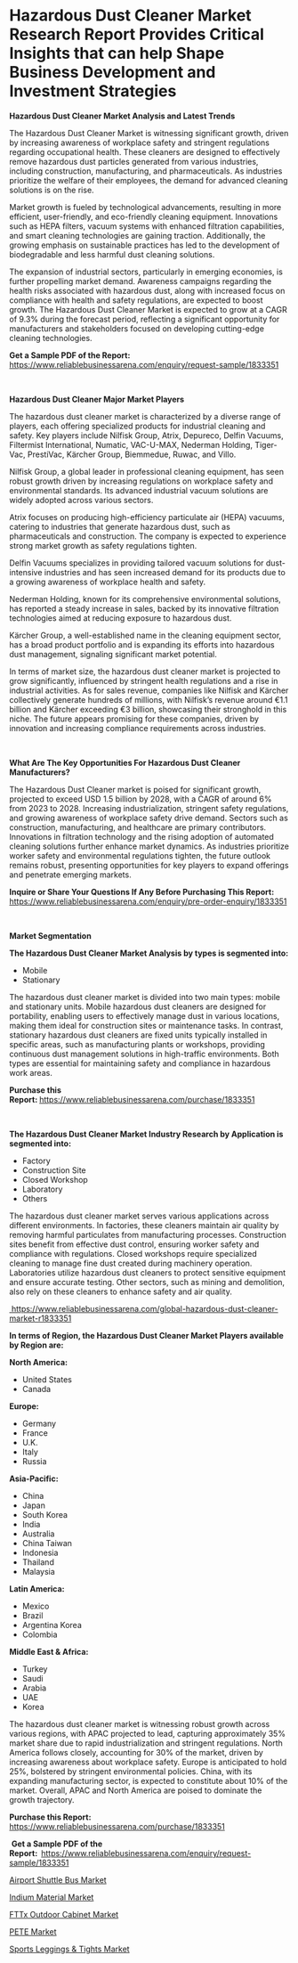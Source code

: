<p><h1>Hazardous Dust Cleaner Market Research Report Provides Critical Insights that can help Shape Business Development and Investment Strategies</h1></p><p><strong>Hazardous Dust Cleaner Market Analysis and Latest Trends</strong></p>
<p><p>The Hazardous Dust Cleaner Market is witnessing significant growth, driven by increasing awareness of workplace safety and stringent regulations regarding occupational health. These cleaners are designed to effectively remove hazardous dust particles generated from various industries, including construction, manufacturing, and pharmaceuticals. As industries prioritize the welfare of their employees, the demand for advanced cleaning solutions is on the rise.</p><p>Market growth is fueled by technological advancements, resulting in more efficient, user-friendly, and eco-friendly cleaning equipment. Innovations such as HEPA filters, vacuum systems with enhanced filtration capabilities, and smart cleaning technologies are gaining traction. Additionally, the growing emphasis on sustainable practices has led to the development of biodegradable and less harmful dust cleaning solutions.</p><p>The expansion of industrial sectors, particularly in emerging economies, is further propelling market demand. Awareness campaigns regarding the health risks associated with hazardous dust, along with increased focus on compliance with health and safety regulations, are expected to boost growth. The Hazardous Dust Cleaner Market is expected to grow at a CAGR of 9.3% during the forecast period, reflecting a significant opportunity for manufacturers and stakeholders focused on developing cutting-edge cleaning technologies.</p></p>
<p><strong>Get a Sample PDF of the Report:&nbsp;</strong> <a href="https://www.reliablebusinessarena.com/enquiry/request-sample/1833351?utm_campaign=1265&utm_medium=2&utm_source=Github&utm_content=ia&utm_term=17102024&utm_id=hazardous-dust-cleaner">https://www.reliablebusinessarena.com/enquiry/request-sample/1833351</a></p>
<p>&nbsp;</p>
<p><strong>Hazardous Dust Cleaner Major Market Players</strong></p>
<p><p>The hazardous dust cleaner market is characterized by a diverse range of players, each offering specialized products for industrial cleaning and safety. Key players include Nilfisk Group, Atrix, Depureco, Delfin Vacuums, Filtermist International, Numatic, VAC-U-MAX, Nederman Holding, Tiger-Vac, PrestiVac, Kärcher Group, Biemmedue, Ruwac, and Villo.</p><p>Nilfisk Group, a global leader in professional cleaning equipment, has seen robust growth driven by increasing regulations on workplace safety and environmental standards. Its advanced industrial vacuum solutions are widely adopted across various sectors.</p><p>Atrix focuses on producing high-efficiency particulate air (HEPA) vacuums, catering to industries that generate hazardous dust, such as pharmaceuticals and construction. The company is expected to experience strong market growth as safety regulations tighten.</p><p>Delfin Vacuums specializes in providing tailored vacuum solutions for dust-intensive industries and has seen increased demand for its products due to a growing awareness of workplace health and safety.</p><p>Nederman Holding, known for its comprehensive environmental solutions, has reported a steady increase in sales, backed by its innovative filtration technologies aimed at reducing exposure to hazardous dust.</p><p>Kärcher Group, a well-established name in the cleaning equipment sector, has a broad product portfolio and is expanding its efforts into hazardous dust management, signaling significant market potential.</p><p>In terms of market size, the hazardous dust cleaner market is projected to grow significantly, influenced by stringent health regulations and a rise in industrial activities. As for sales revenue, companies like Nilfisk and Kärcher collectively generate hundreds of millions, with Nilfisk’s revenue around €1.1 billion and Kärcher exceeding €3 billion, showcasing their stronghold in this niche. The future appears promising for these companies, driven by innovation and increasing compliance requirements across industries.</p></p>
<p>&nbsp;</p>
<p><strong>What Are The Key Opportunities For Hazardous Dust Cleaner Manufacturers?</strong></p>
<p><p>The Hazardous Dust Cleaner market is poised for significant growth, projected to exceed USD 1.5 billion by 2028, with a CAGR of around 6% from 2023 to 2028. Increasing industrialization, stringent safety regulations, and growing awareness of workplace safety drive demand. Sectors such as construction, manufacturing, and healthcare are primary contributors. Innovations in filtration technology and the rising adoption of automated cleaning solutions further enhance market dynamics. As industries prioritize worker safety and environmental regulations tighten, the future outlook remains robust, presenting opportunities for key players to expand offerings and penetrate emerging markets.</p></p>
<p><strong>Inquire or Share Your Questions If Any Before Purchasing This Report:</strong> <a href="https://www.reliablebusinessarena.com/enquiry/pre-order-enquiry/1833351?utm_campaign=1265&utm_medium=2&utm_source=Github&utm_content=ia&utm_term=17102024&utm_id=hazardous-dust-cleaner">https://www.reliablebusinessarena.com/enquiry/pre-order-enquiry/1833351</a></p>
<p>&nbsp;</p>
<p><strong>Market Segmentation</strong></p>
<p><strong>The Hazardous Dust Cleaner Market Analysis by types is segmented into:</strong></p>
<p><ul><li>Mobile</li><li>Stationary</li></ul></p>
<p><p>The hazardous dust cleaner market is divided into two main types: mobile and stationary units. Mobile hazardous dust cleaners are designed for portability, enabling users to effectively manage dust in various locations, making them ideal for construction sites or maintenance tasks. In contrast, stationary hazardous dust cleaners are fixed units typically installed in specific areas, such as manufacturing plants or workshops, providing continuous dust management solutions in high-traffic environments. Both types are essential for maintaining safety and compliance in hazardous work areas.</p></p>
<p><strong>Purchase this Report:&nbsp;</strong><a href="https://www.reliablebusinessarena.com/purchase/1833351?utm_campaign=1265&utm_medium=2&utm_source=Github&utm_content=ia&utm_term=17102024&utm_id=hazardous-dust-cleaner">https://www.reliablebusinessarena.com/purchase/1833351</a></p>
<p>&nbsp;</p>
<p><strong>The Hazardous Dust Cleaner Market Industry Research by Application is segmented into:</strong></p>
<p><ul><li>Factory</li><li>Construction Site</li><li>Closed Workshop</li><li>Laboratory</li><li>Others</li></ul></p>
<p><p>The hazardous dust cleaner market serves various applications across different environments. In factories, these cleaners maintain air quality by removing harmful particulates from manufacturing processes. Construction sites benefit from effective dust control, ensuring worker safety and compliance with regulations. Closed workshops require specialized cleaning to manage fine dust created during machinery operation. Laboratories utilize hazardous dust cleaners to protect sensitive equipment and ensure accurate testing. Other sectors, such as mining and demolition, also rely on these cleaners to enhance safety and air quality.</p></p>
<p><a href="https://www.reliablebusinessarena.com/global-hazardous-dust-cleaner-market-r1833351?utm_campaign=1265&utm_medium=2&utm_source=Github&utm_content=ia&utm_term=17102024&utm_id=hazardous-dust-cleaner">&nbsp;https://www.reliablebusinessarena.com/global-hazardous-dust-cleaner-market-r1833351</a></p>
<p><strong>In terms of Region, the Hazardous Dust Cleaner Market Players available by Region are:</strong></p>
<p>
    <p> <strong> North America: </strong>
        <ul>
            <li>United States</li>
            <li>Canada</li>
        </ul>
        </p> 
    <p> <strong> Europe: </strong>
        <ul>
            <li>Germany</li>
            <li>France</li>
            <li>U.K.</li>
            <li>Italy</li>
            <li>Russia</li>
        </ul>
        </p> 
    <p> <strong> Asia-Pacific: </strong>
        <ul>
            <li>China</li>
            <li>Japan</li>
            <li>South Korea</li>
            <li>India</li>
            <li>Australia</li>
            <li>China Taiwan</li>
            <li>Indonesia</li>
            <li>Thailand</li>
            <li>Malaysia</li>
        </ul>
        </p> 
    <p> <strong> Latin America: </strong>
        <ul>
            <li>Mexico</li>
            <li>Brazil</li>
            <li>Argentina Korea</li>
            <li>Colombia</li>
        </ul>
        </p> 
    <p> <strong> Middle East & Africa: </strong>
        <ul>
            <li>Turkey</li>
            <li>Saudi</li>
            <li>Arabia</li>
            <li>UAE</li>
            <li>Korea</li>
        </ul>
    </p>
    </p>
<p><p>The hazardous dust cleaner market is witnessing robust growth across various regions, with APAC projected to lead, capturing approximately 35% market share due to rapid industrialization and stringent regulations. North America follows closely, accounting for 30% of the market, driven by increasing awareness about workplace safety. Europe is anticipated to hold 25%, bolstered by stringent environmental policies. China, with its expanding manufacturing sector, is expected to constitute about 10% of the market. Overall, APAC and North America are poised to dominate the growth trajectory.</p></p>
<p><strong>Purchase this Report: </strong><a href="https://www.reliablebusinessarena.com/purchase/1833351?utm_campaign=1265&utm_medium=2&utm_source=Github&utm_content=ia&utm_term=17102024&utm_id=hazardous-dust-cleaner">https://www.reliablebusinessarena.com/purchase/1833351</a></p>
<p>&nbsp;<strong>Get a Sample PDF of the Report:&nbsp;&nbsp;</strong><a href="https://www.reliablebusinessarena.com/enquiry/request-sample/1833351?utm_campaign=1265&utm_medium=2&utm_source=Github&utm_content=ia&utm_term=17102024&utm_id=hazardous-dust-cleaner">https://www.reliablebusinessarena.com/enquiry/request-sample/1833351</a></p>
<p><strong></strong></p>
<p><p><a href="https://www.linkedin.com/pulse/navigating-global-airport-shuttle-bus-market-from-trends-ucy5e?utm_campaign=1265&utm_medium=2&utm_source=Github&utm_content=ia&utm_term=17102024&utm_id=hazardous-dust-cleaner">Airport Shuttle Bus Market</a></p><p><a href="https://www.linkedin.com/pulse/emerging-trends-indium-material-market-global-outlook-eijne?utm_campaign=1265&utm_medium=2&utm_source=Github&utm_content=ia&utm_term=17102024&utm_id=hazardous-dust-cleaner">Indium Material Market</a></p><p><a href="https://github.com/pzutterh2/Market-Research-Report-List-1/blob/main/fttx-outdoor-cabinet-market.md?utm_campaign=1265&utm_medium=2&utm_source=Github&utm_content=ia&utm_term=17102024&utm_id=hazardous-dust-cleaner">FTTx Outdoor Cabinet Market</a></p><p><a href="https://www.linkedin.com/pulse/pete-market-emerging-trends-future-prospects-period-from-g3cme?utm_campaign=1265&utm_medium=2&utm_source=Github&utm_content=ia&utm_term=17102024&utm_id=hazardous-dust-cleaner">PETE Market</a></p><p><a href="https://github.com/tealewe4ey/Market-Research-Report-List-1/blob/main/sports-leggings-tights-market.md?utm_campaign=1265&utm_medium=2&utm_source=Github&utm_content=ia&utm_term=17102024&utm_id=hazardous-dust-cleaner">Sports Leggings & Tights Market</a></p></p>